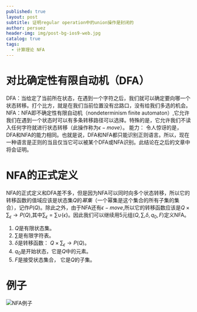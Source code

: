 ```yaml
---
published: true
layout: post
subtitle: 证明regular operation中的union操作是封闭的
author: persuez
header-img: img/post-bg-ios9-web.jpg
catalog: true
tags:
  - 计算理论 NFA
---
```

# 对比确定性有限自动机（DFA）
DFA：当给定了当前所在状态，在遇到一个字符之后，我们就可以确定要向哪一个状态转移。打个比方，就是在我们当前位置没有岔路口，没有给我们多选的机会。
NFA：NFA即不确定性有限自动机（nondeterminism finite automaton）,它允许我们在遇到一个状态时可以有多条转移路径可以选择。特殊的是，它允许我们不读入任何字符就进行状态转移（此操作称为$\epsilon - move$）。
能力： 令人惊讶的是，DFA和NFA的能力相同。也就是说，DFA和NFA都只能识别正则语言。所以，现在一种语言是正则的当且仅当它可以被某个DFA或NFA识别。此结论在之后的文章中将会证明。
# NFA的正式定义
NFA的正式定义和DFA差不多，但是因为NFA可以同时向多个状态转移，所以它的转移函数的值域应该是状态集$Q$的*幂集*（一个幂集是这个集合的所有子集的集合），记作$P(Q)$。除此之外，由于NFA还有$\epsilon - move$,所以它的转移函数应该是$Q \times \sum_\epsilon \to P(Q)$,其中$\sum_\epsilon = \sum \cup \lbrace \epsilon \rbrace$。因此我们可以继续用5元组$(Q, \sum, \delta, q_0, F)$定义NFA。
1. $Q$是有限状态集。
2. $\sum$是有限字符表。
3. $\delta$是转移函数： $Q \times \sum_\epsilon \to P(Q)$。
4. $q_0$是开始状态，它是$Q$中的元素。
5. $F$是接受状态集合， 它是$Q$的子集。

# 例子
![NFA例子](https://www.draw.io/?lightbox=1&highlight=0000ff&edit=_blank&layers=1&nav=1&title=%E6%9C%AA%E5%91%BD%E5%90%8D%E8%A1%A8%E5%8D%95.xml#R7ZvPk5owFMf%2FGo%2FtQBDQY7Xr9tD2Yqc9ZyEL6YbECfHH9q9vgERh06XM7ChhJ3iQvJcQzPv6eU%2Bjs2BdnO453OXfWIrIDHjpaRZ8ngHge3MgnyrLc2MJwaIxZBynqtPFsMV%2FkB6prHucorLTUTBGBN51jQmjFCWiY4Ocs2O32yMj3Vl3MEOGYZtAYlp%2F4VTkyup73sXxBeEsV1MvQuV4gMlTxtmeqvlmIHisj8ZdQH0t1b%2FMYcqOLVNwNwvWnDHRnBWnNSLV2upla8ZtXvGe75sjKgYNQDDw43jppSCBy0XwwVeRK8WzXgyUyrVRTcqofFrVrxBV1%2FBlKxcFUacEPiCyOi%2FCmhHGL8NKAbn4VMXnhW2DSXUFT7eVIkLZRjTVIxICyxInP3JMG4ca5jet1qDfSIhn1YZ7waSJcZGzjFFIvjK2U6NKwdkT0ncpg7WqH2ePDn7V95FRsYEFJpWmfyKeQgqVWc0k165pty7o1Ye0m5FRwSrZnifotXAo8UOeIfFKHxWxKkytC6t43yNWIMGfZQeOCBT40JU4VO%2BU7NzvohZ5ogQzVDxBc9EDJHs1TTMpo05VE1PV0h5VzZ2q3ouqAntUZYhqW0UT02wGIljIVV%2FRh3JXr0ZE5OtZpfggT7PqlMqKR5vlzC2PqUhCZNVSqeeYY4G2O1gv4FEWTl05XnRaS0sXBpUrYQVOlON%2Fqn0hknNM%2FyESqchWz019vF08kOCMVu8AKR7E%2B9R0QFygU68OlHeu6ytVTy5U83gpzpbKlLfKssi7gnCAqRyHIwtxBAbgKLYGRwA4Vb0XVUX2qMoQlc5a5Q5SnbO%2B19nMA62M1na7lHadlBZ%2FDDtJzV%2BaWS0OzawWXiOr%2BaHjzxT4Ewzgz9wa%2FpjfB%2FTwJ3D8uSF%2FYq9bUo9Ln8jRZwr0mQ%2BgT2gNfczvjXroEzv6jEifAIxJn9jRZwr0CQfQZ2ENfcyCuoc%2BS0efEekzj0ekD3CbZpOgTzQp%2BpgFdQ99IkefG9InDC2qfYDbXJ0EfeJJ0ccsqHvoEzr63JA%2BQWQRfRaGTu5oKg3N%2FroL%2Fy22HUJ%2FzI%2FeS5d%2BppB%2BlgPSj9aRBfnHVJXKNb6pKkeVt1Pl%2FMNtGzYTdEJzTLGbKVoz%2FVDxrYGKb%2Bqqp6qdu6p2RACNu59glrUOQDYCaMgvlu35UK1vdxh%2FFo4%2FI%2FLnijsKsnn5f1jta%2F0JL7j7Cw%3D%3D)